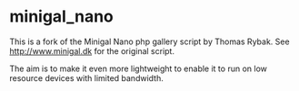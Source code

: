 minigal_nano
============

This is a fork of the Minigal Nano php gallery script by Thomas Rybak. See http://www.minigal.dk for the original script.

The aim is to make it even more lightweight to enable it to run on low resource devices with limited bandwidth.